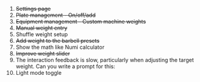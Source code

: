 1. ~~Settings page~~
2. ~~Plate management - On/off/add~~
3. ~~Equipment management - Custom machine weights~~
4. ~~Manual weight entry~~
5. Shuffle weight setup
6. ~~Add weight to the barbell presets~~
7. Show the math like Numi calculator
8. ~~Improve weight slider~~
9. The interaction feedback is slow, particularly when adjusting the target weight. Can you write a prompt for this:
10. Light mode toggle
